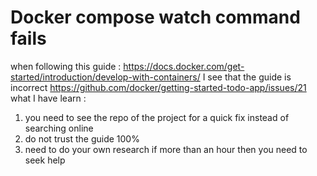 



# Docker compose watch command fails

when following this guide : https://docs.docker.com/get-started/introduction/develop-with-containers/ 
I see that the guide is incorrect 
https://github.com/docker/getting-started-todo-app/issues/21
what I have learn : 
1. you need to see the repo of the project for a quick fix instead of searching online 
2. do not trust the guide 100% 
3. need to do your own research if more than an hour then  you need to seek help 

